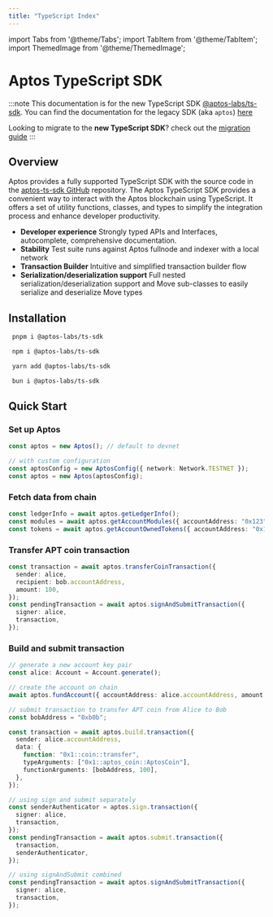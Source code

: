 ```yaml
---
title: "TypeScript Index"
---
```


import Tabs from '@theme/Tabs';
import TabItem from '@theme/TabItem';
import ThemedImage from '@theme/ThemedImage';

# Aptos TypeScript SDK

<!---
TODO remove soon - after 12/18/2023
-->

:::note
This documentation is for the new TypeScript SDK [@aptos-labs/ts-sdk](https://github.com/aptos-labs/aptos-ts-sdk). You can find the documentation for the legacy SDK (aka `aptos`) [here](../ts-sdk/index.md)

Looking to migrate to the **new TypeScript SDK**? check out the [migration guide](./migration-guide.md)
:::

## Overview

Aptos provides a fully supported TypeScript SDK with the source code in the [aptos-ts-sdk GitHub](https://github.com/aptos-labs/aptos-ts-sdk) repository.
The Aptos TypeScript SDK provides a convenient way to interact with the Aptos blockchain using TypeScript. It offers a set of utility functions, classes, and types to simplify the integration process and enhance developer productivity.

- **Developer experience** Strongly typed APIs and Interfaces, autocomplete, comprehensive documentation.
- **Stability** Test suite runs against Aptos fullnode and indexer with a local network
- **Transaction Builder** Intuitive and simplified transaction builder flow
- **Serialization/deserialization support** Full nested serialization/deserialization support and Move sub-classes to easily serialize and deserialize Move types

## Installation

<Tabs groupId="install-sdk">
  <TabItem value="pnpm" label="pnpm">

```bash
 pnpm i @aptos-labs/ts-sdk
```

  </TabItem>
  <TabItem value="npm" label="npm">

```bash
 npm i @aptos-labs/ts-sdk
```

  </TabItem>
  <TabItem value="yarn" label="yarn">

```bash
 yarn add @aptos-labs/ts-sdk
```

  </TabItem>
    <TabItem value="bun" label="bun">

```bash
 bun i @aptos-labs/ts-sdk
```

  </TabItem>
</Tabs>

## Quick Start

### Set up Aptos

```ts
const aptos = new Aptos(); // default to devnet

// with custom configuration
const aptosConfig = new AptosConfig({ network: Network.TESTNET });
const aptos = new Aptos(aptosConfig);
```

### Fetch data from chain

```ts
const ledgerInfo = await aptos.getLedgerInfo();
const modules = await aptos.getAccountModules({ accountAddress: "0x123" });
const tokens = await aptos.getAccountOwnedTokens({ accountAddress: "0x123" });
```

### Transfer APT coin transaction

```ts
const transaction = await aptos.transferCoinTransaction({
  sender: alice,
  recipient: bob.accountAddress,
  amount: 100,
});
const pendingTransaction = await aptos.signAndSubmitTransaction({
  signer: alice,
  transaction,
});
```

### Build and submit transaction

```ts
// generate a new account key pair
const alice: Account = Account.generate();

// create the account on chain
await aptos.fundAccount({ accountAddress: alice.accountAddress, amount: 1000 });

// submit transaction to transfer APT coin from Alice to Bob
const bobAddress = "0xb0b";

const transaction = await aptos.build.transaction({
  sender: alice.accountAddress,
  data: {
    function: "0x1::coin::transfer",
    typeArguments: ["0x1::aptos_coin::AptosCoin"],
    functionArguments: [bobAddress, 100],
  },
});

// using sign and submit separately
const senderAuthenticator = aptos.sign.transaction({
  signer: alice,
  transaction,
});
const pendingTransaction = await aptos.submit.transaction({
  transaction,
  senderAuthenticator,
});

// using signAndSubmit combined
const pendingTransaction = await aptos.signAndSubmitTransaction({
  signer: alice,
  transaction,
});
```
